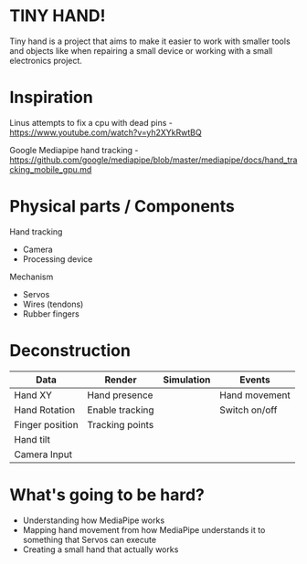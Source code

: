 # TINY HAND!
Tiny hand is a project that aims to make it easier to work with smaller tools and objects like when repairing a small device or working with a small electronics project.

# Inspiration
Linus attempts to fix a cpu with dead pins - https://www.youtube.com/watch?v=yh2XYkRwtBQ

Google Mediapipe hand tracking - https://github.com/google/mediapipe/blob/master/mediapipe/docs/hand_tracking_mobile_gpu.md

# Physical parts / Components

Hand tracking
- Camera
- Processing device

Mechanism
- Servos
- Wires (tendons)
- Rubber fingers

# Deconstruction

|      Data        |     Render      |  Simulation   |     Events    |
|------------------|-----------------| ------------- | ------------- |
| Hand XY          | Hand presence   |               | Hand movement |
| Hand Rotation    | Enable tracking |               | Switch on/off |
| Finger position  | Tracking points |               |               |
| Hand tilt        |                 |               |               |
| Camera Input     |                 |               |               |

# What's going to be hard?
- Understanding how MediaPipe works
- Mapping hand movement from how MediaPipe understands it to something that Servos can execute
- Creating a small hand that actually works
